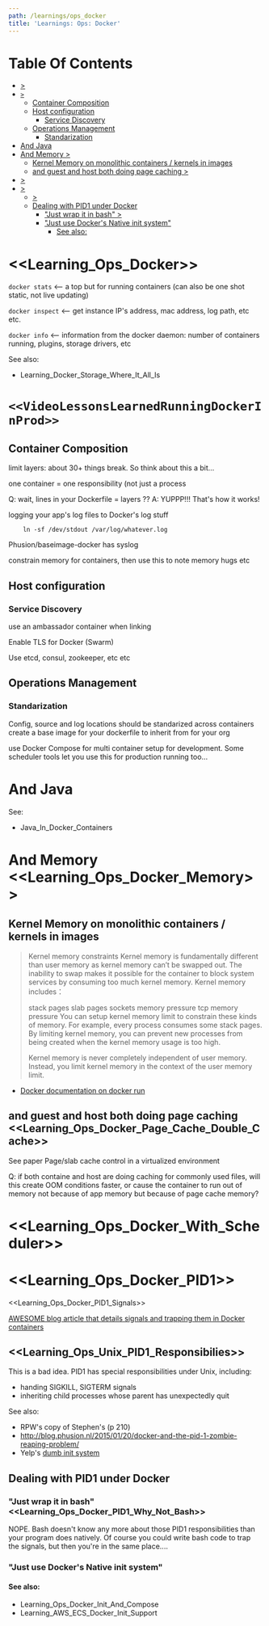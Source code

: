 ```yaml
---
path: /learnings/ops_docker
title: 'Learnings: Ops: Docker'
---
```

# Table Of Contents

<!-- toc -->

- [>](#)
- [`>`](#)
  * [Container Composition](#container-composition)
  * [Host configuration](#host-configuration)
    + [Service Discovery](#service-discovery)
  * [Operations Management](#operations-management)
    + [Standarization](#standarization)
- [And Java](#and-java)
- [And Memory >](#and-memory-)
  * [Kernel Memory on monolithic containers / kernels in images](#kernel-memory-on-monolithic-containers--kernels-in-images)
  * [and guest and host both doing page caching >](#and-guest-and-host-both-doing-page-caching-)
- [>](#)
- [>](#)
  * [>](#)
  * [Dealing with PID1 under Docker](#dealing-with-pid1-under-docker)
    + ["Just wrap it in bash" >](#just-wrap-it-in-bash-)
    + ["Just use Docker's Native init system"](#just-use-dockers-native-init-system)
      - [See also:](#see-also)

<!-- tocstop -->

# <<Learning_Ops_Docker>>

`docker stats` <-- a top but for running containers (can also be one shot static, not live updating)

`docker inspect` <-- get instance IP's address, mac address, log path, etc etc.

`docker info` <-- information from the docker daemon: number of containers running, plugins, storage drivers, etc

See also:

  * Learning_Docker_Storage_Where_It_All_Is

`<<VideoLessonsLearnedRunningDockerInProd>>`
================================

Container Composition
----------------

limit layers: about 30+ things break. So think about this a bit...

one container = one responsibility
(not just a process

Q: wait, lines in your Dockerfile = layers ??
A: YUPPP!!! That's how it works!

logging your app's log files to Docker's log stuff

		ln -sf /dev/stdout /var/log/whatever.log

Phusion/baseimage-docker has syslog

constrain memory for containers, then use this to note memory hugs etc


Host configuration
-----------------
### Service Discovery

use an ambassador container when linking

Enable TLS for Docker (Swarm)

Use etcd, consul, zookeeper, etc etc


Operations Management
----------------------
### Standarization

Config, source and log locations should be standarized across containers
create a base image for your dockerfile to inherit from for your org

use Docker Compose for multi container setup for development. Some scheduler tools let you use this for production running too...

And Java
====================

See:

  * Java_In_Docker_Containers

# And Memory <<Learning_Ops_Docker_Memory>>

## Kernel Memory on monolithic containers / kernels in images

> Kernel memory constraints
> Kernel memory is fundamentally different than user memory as kernel memory can’t be swapped out. The inability to swap makes it possible for the container to block system services by consuming too much kernel memory. Kernel memory includes：
>
> stack pages
> slab pages
> sockets memory pressure
> tcp memory pressure
> You can setup kernel memory limit to constrain these kinds of memory. For example, every process consumes some stack pages. By limiting kernel memory, you can prevent new processes from being created when the kernel memory usage is too high.
>
> Kernel memory is never completely independent of user memory. Instead, you limit kernel memory in the context of the user memory limit.

- [Docker documentation on docker run](https://docs.docker.com/engine/reference/run/#kernel-memory-constraints)

## and guest and host both doing page caching <<Learning_Ops_Docker_Page_Cache_Double_Cache>>

See paper Page/slab cache control in a virtualized environment

Q: if both containe and host are doing caching for commonly used files, will this create OOM conditions faster, or cause the container to run out of memory not because of app memory but because of page cache memory?


# <<Learning_Ops_Docker_With_Scheduler>>


# <<Learning_Ops_Docker_PID1>>

<<Learning_Ops_Docker_PID1_Signals>>

[AWESOME blog article that details signals and trapping them in Docker containers](https://medium.com/@gchudnov/trapping-signals-in-docker-containers-7a57fdda7d86)



## <<Learning_Ops_Unix_PID1_Responsibilies>>

This is a bad idea. PID1 has special responsibilities under Unix, including:

  * handing SIGKILL, SIGTERM signals
  * inheriting child processes whose parent has unexpectedly quit

See also:

  * RPW's copy of Stephen's (p 210)
  * http://blog.phusion.nl/2015/01/20/docker-and-the-pid-1-zombie-reaping-problem/
  * Yelp's [dumb init system](https://engineeringblog.yelp.com/2016/01/dumb-init-an-init-for-docker.html)

## Dealing with PID1 under Docker

### "Just wrap it in bash" <<Learning_Ops_Docker_PID1_Why_Not_Bash>>

NOPE. Bash doesn't know any more about those PID1 responsibilities than your program does natively. Of course you could write bash code to trap the signals, but then you're in the same place....

### "Just use Docker's Native init system"

#### See also:

  * Learning_Ops_Docker_Init_And_Compose
  * Learning_AWS_ECS_Docker_Init_Support


